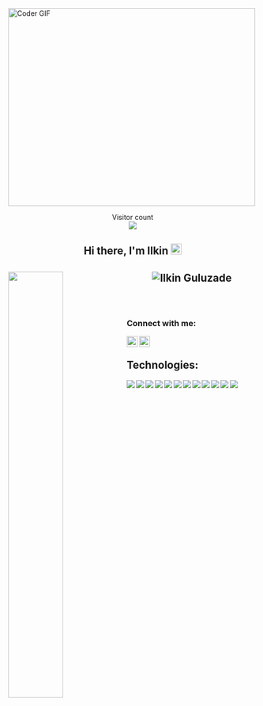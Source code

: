 
 <img src="https://media.giphy.com/media/SWoSkN6DxTszqIKEqv/giphy.gif" alt="Coder GIF" width="500" height="400">



<p align="center"> 
  Visitor count<br>
  <img src="https://profile-counter.glitch.me/ilkinguluzade/count.svg"/>
</p>
<h2 align="center"> Hi there, I'm Ilkin <img src="https://raw.githubusercontent.com/MartinHeinz/MartinHeinz/master/wave.gif" width=22px height=22px />
<h2/>

<img src="https://github-readme-stats.vercel.app/api/top-langs/?username=ilkinguluzade&layout=compact" align="left" 
width="47%"/>

<p align="center"><img align="center" src="https://github-readme-streak-stats.herokuapp.com/?user=ilkinguluzade&" alt="Ilkin Guluzade" /></p>



<br/>
  
### Connect with me:

[<img height="22" width="22" align="left" src="https://raw.githubusercontent.com/yushi1007/yushi1007/main/images/linkedin.svg" />][linkedin]

[<img height="22" width="22" align="left" src="https://raw.githubusercontent.com/yushi1007/yushi1007/main/images/instagram.svg" />][Instagram]

[Linkedin]: https://www.linkedin.com/in/guluzvde/
[Instagram]: https://www.instagram.com/guluzvde/


<br />

## Technologies:
<img align="left" src="https://img.shields.io/badge/react-%2320232a.svg?style=for-the-badge&logo=react&logoColor=%2361DAFB">
<img align="left" src="https://img.shields.io/badge/redux-%23593d88.svg?style=for-the-badge&logo=redux&logoColor=white">
<img align="left" src="https://img.shields.io/badge/javascript-%23323330.svg?style=for-the-badge&logo=javascript&logoColor=%23F7DF1E">
<img align="left" src="https://img.shields.io/badge/typescript-%23007ACC.svg?style=for-the-badge&logo=typescript&logoColor=white">
<img align="left" src="https://img.shields.io/badge/SASS-hotpink.svg?style=for-the-badge&logo=SASS&logoColor=white">
<img align="left" src="https://img.shields.io/badge/tailwindcss-%2338B2AC.svg?style=for-the-badge&logo=tailwind-css&logoColor=white">
<img align="left" src="https://img.shields.io/badge/bootstrap-%23563D7C.svg?style=for-the-badge&logo=bootstrap&logoColor=white">
<img align="left" src="https://img.shields.io/badge/webpack-%238DD6F9.svg?style=for-the-badge&logo=webpack&logoColor=black">
<img align="left" src="https://img.shields.io/badge/html5-%23E34F26.svg?style=for-the-badge&logo=html5&logoColor=white">
<img align="left" src="https://img.shields.io/badge/css3-%231572B6.svg?style=for-the-badge&logo=css3&logoColor=white">
 <img align="left" src="https://img.shields.io/badge/php-%231572B6.svg?style=for-the-badge&logo=php&logoColor=white">
 
  <img align="center" src="https://github.com/saadeghi/saadeghi/blob/master/dino.gif" />

